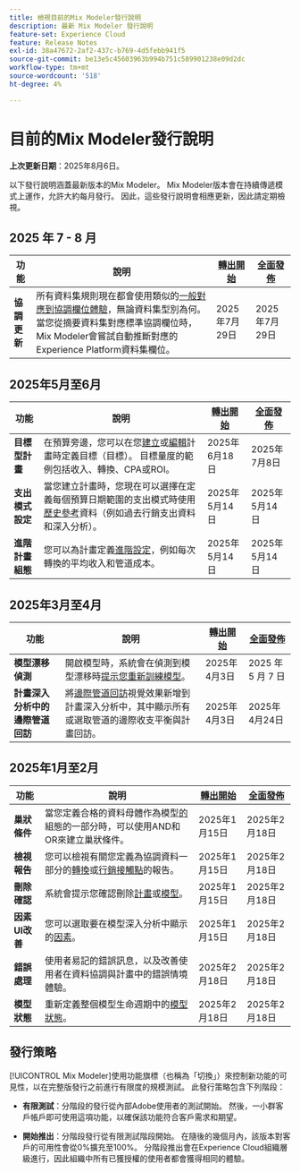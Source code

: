 ```yaml
---
title: 檢視目前的Mix Modeler發行說明
description: 最新 Mix Modeler 發行說明
feature-set: Experience Cloud
feature: Release Notes
exl-id: 38a47672-2af2-437c-b769-4d5febb941f5
source-git-commit: be13e5c45603963b994b751c589901238e09d2dc
workflow-type: tm+mt
source-wordcount: '518'
ht-degree: 4%

---
```


# 目前的Mix Modeler發行說明

**上次更新日期**：2025年8月6日。

以下發行說明涵蓋最新版本的Mix Modeler。 Mix Modeler版本會在持續傳遞模式上運作，允許大約每月發行。 因此，這些發行說明會相應更新，因此請定期檢視。



## 2025 年 7 - 8 月

| 功能 | 說明 | [轉出開始](#release-strategy) | [全面發佈](#release-strategy) |
|---|---|---|---|
| **協調更新** | 所有資料集規則現在都會使用類似的[一般對應到協調欄位體驗](/help/harmonize-data/dataset-rules.md)，無論資料集型別為何。 當您從摘要資料集對應標準協調欄位時，Mix Modeler會嘗試自動推斷對應的Experience Platform資料集欄位。 | 2025年7月29日 | 2025年7月29日 |


## 2025年5月至6月

| 功能 | 說明 | [轉出開始](#release-strategy) | [全面發佈](#release-strategy) |
|---|---|---|---|
| **目標型計畫** | 在預算旁邊，您可以在您[建立](/help/plans/build.md)或[編輯](/help/plans/insights.md#edit-plan)計畫時定義目標（目標）。 目標量度的範例包括收入、轉換、CPA或ROI。 | 2025年6月18日 | 2025年7月8日 |
| **支出模式設定** | 當您建立計畫時，您現在可以選擇在定義每個預算日期範圍的支出模式時使用[歷史參考](/help/plans/build.md)資料（例如過去行銷支出資料和深入分析）。 | 2025年5月14日 | 2025年5月14日 |
| **進階計畫組態** | 您可以為計畫定義[進階設定](/help/plans/build.md)，例如每次轉換的平均收入和管道成本。 | 2025年5月14日 | 2025年5月14日 |

## 2025年3月至4月

| 功能 | 說明 | [轉出開始](#release-strategy) | [全面發佈](#release-strategy) |
|---|---|---|---|
| **模型漂移偵測** | 開啟模型時，系統會在偵測到模型漂移時[提示您重新訓練模型](/help/models/insights.md#model-drift)。 | 2025年4月3日 | 2025 年 5 月 7 日 |
| **計畫深入分析中的邊際管道回訪** | 將[邊際管道回訪](/help/plans/insights.md#marginal-channel-return)視覺效果新增到計畫深入分析中，其中顯示所有或選取管道的邊際收支平衡與計畫回訪。 | 2025年4月3日 | 2025年4月24日 |


## 2025年1月至2月

| 功能 | 說明 | [轉出開始](#release-strategy) | [全面發佈](#release-strategy) |
|---|---|---|---|
| **巢狀條件** | 當您定義合格的資料母體作為模型[的](/help/models/build.md#configure)組態的一部分時，可以使用AND和OR來建立巢狀條件。 | 2025年1月15日 | 2025年2月18日 |
| **檢視報告** | 您可以檢視有關您定義為協調資料一部分的[轉換](/help/harmonize-data/conversions.md#view-report)或[行銷接觸點](/help/harmonize-data/marketing-touchpoints.md#view-report)的報告。 | 2025年1月15日 | 2025年2月18日 |
| **刪除確認** | 系統會提示您確認刪除[計畫](/help/plans/overview.md#delete-plans)或[模型](/help/models/overview.md#delete-models)。 | 2025年1月15日 | 2025年2月18日 |
| **因素UI改善** | 您可以選取要在模型深入分析中顯示的[因素](/help/models/insights.md#factors-beta)。 | 2025年1月15日 | 2025年2月18日 |
| **錯誤處理** | 使用者易記的錯誤訊息，以及改善使用者在資料協調與計畫中的錯誤情境體驗。 | 2025年2月18日 | 2025年2月18日 |
| **模型狀態** | 重新定義整個模型生命週期中的[模型狀態](/help/models/overview.md#manage-models)。 | 2025年2月18日 | 2025年2月18日 |


## 發行策略

[!UICONTROL Mix Modeler]使用功能旗標（也稱為「切換」）來控制新功能的可見性，以在完整版發行之前進行有限度的規模測試。 此發行策略包含下列階段：

* **有限測試**：分階段的發行從內部Adobe使用者的測試開始。 然後，一小群客戶帳戶即可使用這項功能，以確保該功能符合客戶需求和期望。

* **開始推出**：分階段發行從有限測試階段開始。 在隨後的幾個月內，該版本對客戶的可用性會從0%擴充至100%。 分階段推出會在Experience Cloud組織層級進行，因此組織中所有已獲授權的使用者都會獲得相同的體驗。
